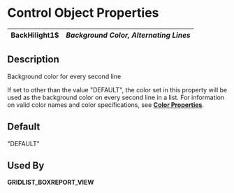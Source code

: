 # Control Object Properties

**BackHilight1$** |  **_Background Color, Alternating Lines_**  
---|---  
  
## Description

Background color for every second line

If set to other than the value "DEFAULT", the color set in this property will be used as the background color on every second line in a list. For information on valid color names and color specifications, see [**Color Properties**](../control_object_properties/colour_properties.md).

## Default 

"DEFAULT"

## Used By 

**GRID****LIST_BOX****REPORT_VIEW**
